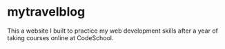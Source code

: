# mytravelblog
This a website I built to practice my web development skills after a year of taking courses online at CodeSchool. 
